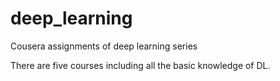 # deep_learning
Cousera assignments of deep learning series

There are five courses including all the basic knowledge of DL.